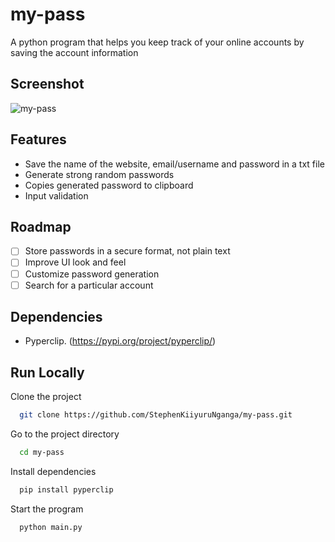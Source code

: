 # my-pass
A python program that helps you keep track of your online accounts by saving the account information

## Screenshot

![my-pass](https://user-images.githubusercontent.com/40911055/166404313-9fc8e638-7f7a-4164-913f-9028e36a1648.png)

## Features

- Save the name of the website, email/username and password in a txt file
- Generate strong random passwords
- Copies generated password to clipboard
- Input validation

## Roadmap

- [ ]  Store passwords in a secure format, not plain text
- [ ]  Improve UI look and feel
- [ ]  Customize password generation
- [ ]  Search for a particular account

## Dependencies

- Pyperclip. (https://pypi.org/project/pyperclip/)
    
## Run Locally

Clone the project

```bash
  git clone https://github.com/StephenKiiyuruNganga/my-pass.git
```

Go to the project directory

```bash
  cd my-pass
```

Install dependencies

```bash
  pip install pyperclip
```

Start the program

```bash
  python main.py
```




